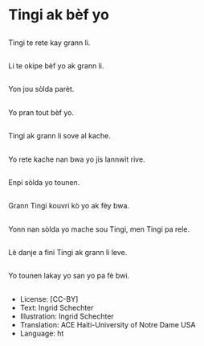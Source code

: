 # Tingi ak bèf yo

##
Tingi te rete kay grann li.

##
Li te okipe bèf yo ak grann li.

##
Yon jou sòlda parèt.

##
Yo pran tout bèf yo.

##
Tingi ak grann li sove al kache.

##
Yo rete kache nan bwa yo jis lannwit rive.

##
Enpi sòlda yo tounen.

##
Grann Tingi kouvri kò yo ak fèy bwa.

##
Yonn nan sòlda yo mache sou Tingi, men Tingi pa rele.

##
Lè danje a fini Tingi ak grann li leve.

##
Yo tounen lakay yo san yo pa fè bwi.

##
* License: [CC-BY]
* Text: Ingrid Schechter
* Illustration: Ingrid Schechter
* Translation: ACE Haiti-University of Notre Dame USA
* Language: ht
